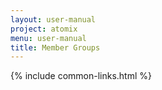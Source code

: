 ```yaml
---
layout: user-manual
project: atomix
menu: user-manual
title: Member Groups
---
```


{% include common-links.html %}
